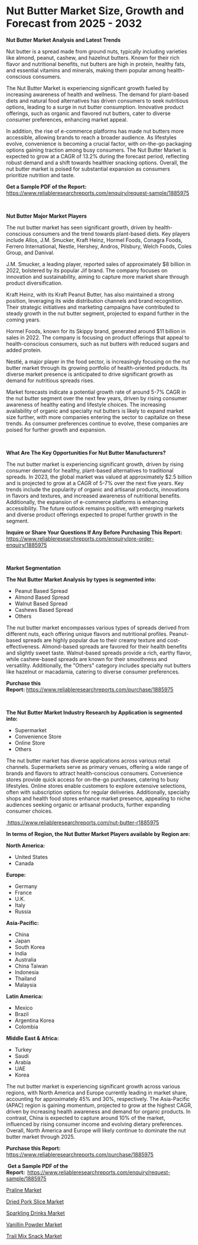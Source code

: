 <p><h1>Nut Butter Market Size, Growth and Forecast from 2025 - 2032</h1></p><p><strong>Nut Butter Market Analysis and Latest Trends</strong></p>
<p><p>Nut butter is a spread made from ground nuts, typically including varieties like almond, peanut, cashew, and hazelnut butters. Known for their rich flavor and nutritional benefits, nut butters are high in protein, healthy fats, and essential vitamins and minerals, making them popular among health-conscious consumers. </p><p>The Nut Butter Market is experiencing significant growth fueled by increasing awareness of health and wellness. The demand for plant-based diets and natural food alternatives has driven consumers to seek nutritious options, leading to a surge in nut butter consumption. Innovative product offerings, such as organic and flavored nut butters, cater to diverse consumer preferences, enhancing market appeal.</p><p>In addition, the rise of e-commerce platforms has made nut butters more accessible, allowing brands to reach a broader audience. As lifestyles evolve, convenience is becoming a crucial factor, with on-the-go packaging options gaining traction among busy consumers. The Nut Butter Market is expected to grow at a CAGR of 13.2% during the forecast period, reflecting robust demand and a shift towards healthier snacking options. Overall, the nut butter market is poised for substantial expansion as consumers prioritize nutrition and taste.</p></p>
<p><strong>Get a Sample PDF of the Report:&nbsp;</strong> <a href="https://www.reliableresearchreports.com/enquiry/request-sample/1885975?utm_campaign=31&utm_medium=2&utm_source=Github&utm_content=ia&utm_term=07042025&utm_id=nut-butter">https://www.reliableresearchreports.com/enquiry/request-sample/1885975</a></p>
<p>&nbsp;</p>
<p><strong>Nut Butter Major Market Players</strong></p>
<p><p>The nut butter market has seen significant growth, driven by health-conscious consumers and the trend towards plant-based diets. Key players include Allos, J.M. Smucker, Kraft Heinz, Hormel Foods, Conagra Foods, Ferrero International, Nestle, Hershey, Andros, Pilsbury, Welch Foods, Coles Group, and Danival. </p><p>J.M. Smucker, a leading player, reported sales of approximately $8 billion in 2022, bolstered by its popular Jif brand. The company focuses on innovation and sustainability, aiming to capture more market share through product diversification.</p><p>Kraft Heinz, with its Kraft Peanut Butter, has also maintained a strong position, leveraging its wide distribution channels and brand recognition. Their strategic initiatives and marketing campaigns have contributed to steady growth in the nut butter segment, projected to expand further in the coming years.</p><p>Hormel Foods, known for its Skippy brand, generated around $11 billion in sales in 2022. The company is focusing on product offerings that appeal to health-conscious consumers, such as nut butters with reduced sugars and added protein.</p><p>Nestlé, a major player in the food sector, is increasingly focusing on the nut butter market through its growing portfolio of health-oriented products. Its diverse market presence is anticipated to drive significant growth as demand for nutritious spreads rises.</p><p>Market forecasts indicate a potential growth rate of around 5-7% CAGR in the nut butter segment over the next few years, driven by rising consumer awareness of healthy eating and lifestyle choices. The increasing availability of organic and specialty nut butters is likely to expand market size further, with more companies entering the sector to capitalize on these trends. As consumer preferences continue to evolve, these companies are poised for further growth and expansion.</p></p>
<p>&nbsp;</p>
<p><strong>What Are The Key Opportunities For Nut Butter Manufacturers?</strong></p>
<p><p>The nut butter market is experiencing significant growth, driven by rising consumer demand for healthy, plant-based alternatives to traditional spreads. In 2023, the global market was valued at approximately $2.5 billion and is projected to grow at a CAGR of 5-7% over the next five years. Key trends include the popularity of organic and artisanal products, innovations in flavors and textures, and increased awareness of nutritional benefits. Additionally, the expansion of e-commerce platforms is enhancing accessibility. The future outlook remains positive, with emerging markets and diverse product offerings expected to propel further growth in the segment.</p></p>
<p><strong>Inquire or Share Your Questions If Any Before Purchasing This Report:</strong> <a href="https://www.reliableresearchreports.com/enquiry/pre-order-enquiry/1885975?utm_campaign=31&utm_medium=2&utm_source=Github&utm_content=ia&utm_term=07042025&utm_id=nut-butter">https://www.reliableresearchreports.com/enquiry/pre-order-enquiry/1885975</a></p>
<p>&nbsp;</p>
<p><strong>Market Segmentation</strong></p>
<p><strong>The Nut Butter Market Analysis by types is segmented into:</strong></p>
<p><ul><li>Peanut Based Spread</li><li>Almond Based Spread</li><li>Walnut Based Spread</li><li>Cashews Based Spread</li><li>Others</li></ul></p>
<p><p>The nut butter market encompasses various types of spreads derived from different nuts, each offering unique flavors and nutritional profiles. Peanut-based spreads are highly popular due to their creamy texture and cost-effectiveness. Almond-based spreads are favored for their health benefits and slightly sweet taste. Walnut-based spreads provide a rich, earthy flavor, while cashew-based spreads are known for their smoothness and versatility. Additionally, the "Others" category includes specialty nut butters like hazelnut or macadamia, catering to diverse consumer preferences.</p></p>
<p><strong>Purchase this Report:&nbsp;</strong><a href="https://www.reliableresearchreports.com/purchase/1885975?utm_campaign=31&utm_medium=2&utm_source=Github&utm_content=ia&utm_term=07042025&utm_id=nut-butter">https://www.reliableresearchreports.com/purchase/1885975</a></p>
<p>&nbsp;</p>
<p><strong>The Nut Butter Market Industry Research by Application is segmented into:</strong></p>
<p><ul><li>Supermarket</li><li>Convenience Store</li><li>Online Store</li><li>Others</li></ul></p>
<p><p>The nut butter market has diverse applications across various retail channels. Supermarkets serve as primary venues, offering a wide range of brands and flavors to attract health-conscious consumers. Convenience stores provide quick access for on-the-go purchases, catering to busy lifestyles. Online stores enable customers to explore extensive selections, often with subscription options for regular deliveries. Additionally, specialty shops and health food stores enhance market presence, appealing to niche audiences seeking organic or artisanal products, further expanding consumer choices.</p></p>
<p><a href="https://www.reliableresearchreports.com/nut-butter-r1885975?utm_campaign=31&utm_medium=2&utm_source=Github&utm_content=ia&utm_term=07042025&utm_id=nut-butter">&nbsp;https://www.reliableresearchreports.com/nut-butter-r1885975</a></p>
<p><strong>In terms of Region, the Nut Butter Market Players available by Region are:</strong></p>
<p>
    <p> <strong> North America: </strong>
        <ul>
            <li>United States</li>
            <li>Canada</li>
        </ul>
        </p> 
    <p> <strong> Europe: </strong>
        <ul>
            <li>Germany</li>
            <li>France</li>
            <li>U.K.</li>
            <li>Italy</li>
            <li>Russia</li>
        </ul>
        </p> 
    <p> <strong> Asia-Pacific: </strong>
        <ul>
            <li>China</li>
            <li>Japan</li>
            <li>South Korea</li>
            <li>India</li>
            <li>Australia</li>
            <li>China Taiwan</li>
            <li>Indonesia</li>
            <li>Thailand</li>
            <li>Malaysia</li>
        </ul>
        </p> 
    <p> <strong> Latin America: </strong>
        <ul>
            <li>Mexico</li>
            <li>Brazil</li>
            <li>Argentina Korea</li>
            <li>Colombia</li>
        </ul>
        </p> 
    <p> <strong> Middle East & Africa: </strong>
        <ul>
            <li>Turkey</li>
            <li>Saudi</li>
            <li>Arabia</li>
            <li>UAE</li>
            <li>Korea</li>
        </ul>
    </p>
    </p>
<p><p>The nut butter market is experiencing significant growth across various regions, with North America and Europe currently leading in market share, accounting for approximately 45% and 30%, respectively. The Asia-Pacific (APAC) region is gaining momentum, projected to grow at the highest CAGR, driven by increasing health awareness and demand for organic products. In contrast, China is expected to capture around 10% of the market, influenced by rising consumer income and evolving dietary preferences. Overall, North America and Europe will likely continue to dominate the nut butter market through 2025.</p></p>
<p><strong>Purchase this Report: </strong><a href="https://www.reliableresearchreports.com/purchase/1885975?utm_campaign=31&utm_medium=2&utm_source=Github&utm_content=ia&utm_term=07042025&utm_id=nut-butter">https://www.reliableresearchreports.com/purchase/1885975</a></p>
<p>&nbsp;<strong>Get a Sample PDF of the Report:&nbsp;&nbsp;</strong><a href="https://www.reliableresearchreports.com/enquiry/request-sample/1885975?utm_campaign=31&utm_medium=2&utm_source=Github&utm_content=ia&utm_term=07042025&utm_id=nut-butter">https://www.reliableresearchreports.com/enquiry/request-sample/1885975</a></p>
<p><strong></strong></p>
<p><p><a href="https://github.com/abuegalawixo/Market-Research-Report-List-1/blob/main/praline-market.md?utm_campaign=31&utm_medium=2&utm_source=Github&utm_content=ia&utm_term=07042025&utm_id=nut-butter">Praline Market</a></p><p><a href="https://github.com/trossdushi7u/Market-Research-Report-List-1/blob/main/dried-pork-slice-market.md?utm_campaign=31&utm_medium=2&utm_source=Github&utm_content=ia&utm_term=07042025&utm_id=nut-butter">Dried Pork Slice Market</a></p><p><a href="https://github.com/godutetraeva/Market-Research-Report-List-1/blob/main/sparkling-drinks-market.md?utm_campaign=31&utm_medium=2&utm_source=Github&utm_content=ia&utm_term=07042025&utm_id=nut-butter">Sparkling Drinks Market</a></p><p><a href="https://github.com/jhoonatsev/Market-Research-Report-List-1/blob/main/vanillin-powder-market.md?utm_campaign=31&utm_medium=2&utm_source=Github&utm_content=ia&utm_term=07042025&utm_id=nut-butter">Vanillin Powder Market</a></p><p><a href="https://github.com/kirstejuvet/Market-Research-Report-List-1/blob/main/trail-mix-snack-market.md?utm_campaign=31&utm_medium=2&utm_source=Github&utm_content=ia&utm_term=07042025&utm_id=nut-butter">Trail Mix Snack Market</a></p></p>